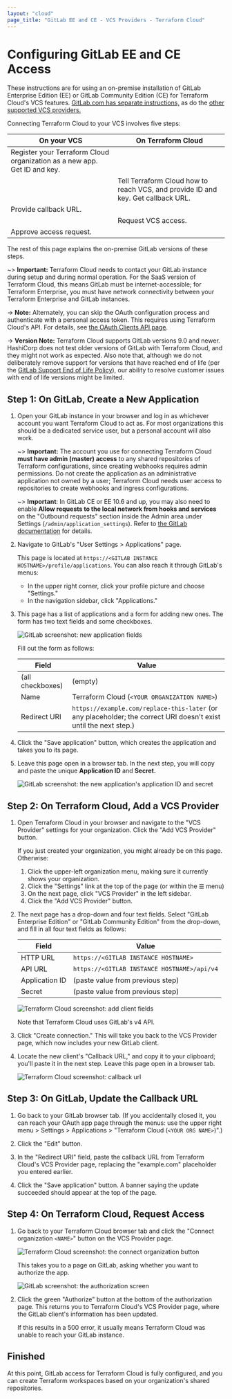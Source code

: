 ```yaml
---
layout: "cloud"
page_title: "GitLab EE and CE - VCS Providers - Terraform Cloud"
---
```


# Configuring GitLab EE and CE Access

These instructions are for using an on-premise installation of GitLab Enterprise Edition (EE) or GitLab Community Edition (CE) for Terraform Cloud's VCS features. [GitLab.com has separate instructions,](./gitlab-com.html) as do the [other supported VCS providers.](./index.html)

Connecting Terraform Cloud to your VCS involves five steps:

On your VCS | On Terraform Cloud
--|--
Register your Terraform Cloud organization as a new app. Get ID and key. | &nbsp;
&nbsp; | Tell Terraform Cloud how to reach VCS, and provide ID and key. Get callback URL.
Provide callback URL. | &nbsp;
&nbsp; | Request VCS access.
Approve access request. | &nbsp;

The rest of this page explains the on-premise GitLab versions of these steps.

~> **Important:** Terraform Cloud needs to contact your GitLab instance during setup and during normal operation. For the SaaS version of Terraform Cloud, this means GitLab must be internet-accessible; for Terraform Enterprise, you must have network connectivity between your Terraform Enterprise and GitLab instances.

-> **Note:** Alternately, you can skip the OAuth configuration process and authenticate with a personal access token. This requires using Terraform Cloud's API. For details, see [the OAuth Clients API page](../api/oauth-clients.html).

-> **Version Note:** Terraform Cloud supports GitLab versions 9.0 and newer. HashiCorp does not test older versions of GitLab with Terraform Cloud, and they might not work as expected. Also note that, although we do not deliberately remove support for versions that have reached end of life (per the [GitLab Support End of Life Policy](https://docs.gitlab.com/ee/policy/maintenance.html#patch-releases)), our ability to resolve customer issues with end of life versions might be limited.

## Step 1: On GitLab, Create a New Application

1. Open your GitLab instance in your browser and log in as whichever account you want Terraform Cloud to act as. For most organizations this should be a dedicated service user, but a personal account will also work.

    ~> **Important:** The account you use for connecting Terraform Cloud **must have admin (master) access** to any shared repositories of Terraform configurations, since creating webhooks requires admin permissions. Do not create the application as an administrative application not owned by a user; Terraform Cloud needs user access to repositories to create webhooks and ingress configurations.

    ~> **Important**: In GitLab CE or EE 10.6 and up, you may also need to enable **Allow requests to the local network from hooks and services** on the "Outbound requests" section inside the Admin area under Settings (`/admin/application_settings`). Refer to [the GitLab documentation](https://docs.gitlab.com/ee/security/webhooks.html) for details.

2. Navigate to GitLab's "User Settings > Applications" page.

    This page is located at `https://<GITLAB INSTANCE HOSTNAME>/profile/applications`. You can also reach it through GitLab's menus:
    - In the upper right corner, click your profile picture and choose "Settings."
    - In the navigation sidebar, click "Applications."

3. This page has a list of applications and a form for adding new ones. The form has two text fields and some checkboxes.

    ![GitLab screenshot: new application fields](./images/gitlab-application-settings.png)

    Fill out the form as follows:

    Field            | Value
    -----------------|--------------------------------------------------
    (all checkboxes) | (empty)
    Name             | Terraform Cloud (`<YOUR ORGANIZATION NAME>`)
    Redirect URI     | `https://example.com/replace-this-later` (or any placeholder; the correct URI doesn't exist until the next step.)

4. Click the "Save application" button, which creates the application and takes you to its page.

5. Leave this page open in a browser tab. In the next step, you will copy and paste the unique **Application ID** and **Secret.**

    ![GitLab screenshot: the new application's application ID and secret](./images/gitlab-application-created.png)

## Step 2: On Terraform Cloud, Add a VCS Provider

1. Open Terraform Cloud in your browser and navigate to the "VCS Provider" settings for your organization. Click the "Add VCS Provider" button.

    If you just created your organization, you might already be on this page. Otherwise:

    1. Click the upper-left organization menu, making sure it currently shows your organization.
    1. Click the "Settings" link at the top of the page (or within the &#9776; menu)
    1. On the next page, click "VCS Provider" in the left sidebar.
    1. Click the "Add VCS Provider" button.

2. The next page has a drop-down and four text fields. Select "GitLab Enterprise Edition" or "GitLab Community Edition" from the drop-down, and fill in all four text fields as follows:

    Field          | Value
    ---------------|--------------------------------------------
    HTTP URL       | `https://<GITLAB INSTANCE HOSTNAME>`
    API URL        | `https://<GITLAB INSTANCE HOSTNAME>/api/v4`
    Application ID | (paste value from previous step)
    Secret         | (paste value from previous step)

    ![Terraform Cloud screenshot: add client fields](./images/gitlab-eece-tfe-add-client-fields.png)

    Note that Terraform Cloud uses GitLab's v4 API.

3. Click "Create connection." This will take you back to the VCS Provider page, which now includes your new GitLab client.

4. Locate the new client's "Callback URL," and copy it to your clipboard; you'll paste it in the next step. Leave this page open in a browser tab.

    ![Terraform Cloud screenshot: callback url](./images/gitlab-tfe-callback-url.png)


## Step 3: On GitLab, Update the Callback URL

1. Go back to your GitLab browser tab. (If you accidentally closed it, you can reach your OAuth app page through the menus: use the upper right menu > Settings > Applications > "Terraform Cloud (`<YOUR ORG NAME>`)".)

2. Click the "Edit" button.

3. In the "Redirect URI" field, paste the callback URL from Terraform Cloud's VCS Provider page, replacing the "example.com" placeholder you entered earlier.

4. Click the "Save application" button. A banner saying the update succeeded should appear at the top of the page.

## Step 4: On Terraform Cloud, Request Access

1. Go back to your Terraform Cloud browser tab and click the "Connect organization `<NAME>`" button on the VCS Provider page.

    ![Terraform Cloud screenshot: the connect organization button](./images/tfe-connect-orgname.png)

    This takes you to a page on GitLab, asking whether you want to authorize the app.

    ![GitLab screenshot: the authorization screen](./images/gitlab-authorize.png)

2. Click the green "Authorize" button at the bottom of the authorization page. This returns you to Terraform Cloud's VCS Provider page, where the GitLab client's information has been updated.

    If this results in a 500 error, it usually means Terraform Cloud was unable to reach your GitLab instance.

## Finished

At this point, GitLab access for Terraform Cloud is fully configured, and you can create Terraform workspaces based on your organization's shared repositories.

